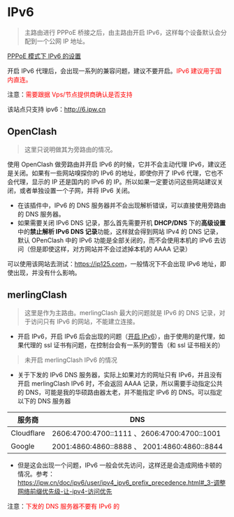 # IPv6

>主路由进行 PPPoE 桥接之后，由主路由开启 IPv6，这样每个设备默认会分配到一个公网 IP 地址。

[PPPoE 模式下 IPv6 的设置](./Ipv6/IPv6.png)

开启 IPv6 代理后，会出现一系列的兼容问题，建议不要开启。<sapn style="color:red">IPv6 建议用于国内直连。</sapn>

注意：<span style="color:red">需要跟据 Vps/节点提供商确认是否支持</span>

该站点只支持 ipv6：<http://6.ipw.cn>

## OpenClash

> 这里只说明做其为旁路由的情况。

使用 OpenClash 做旁路由并开启 IPv6 的时候，它并不会主动代理 IPv6，建议还是关闭。如果有一些网站嗅探你的 IPv6 的地址，即使你开了 IPv6 代理，它也不会代理，显示的 IP 还是国内的 IPv6 的 IP。所以如果一定要访问这些网站建议关闭，或者单独设置一个子网，并将 IPv6 关闭。

* 在该插件中，IPv6 的 DNS 服务器并不会出现解析错误，可以直接使用旁路由的 DNS 服务器。
* 如果需要关闭 IPv6 DNS 记录，那么首先需要开机 **DHCP/DNS** 下的**高级设置**中的**禁止解析 IPv6 DNS 记录**功能，这样就会得到网站 IPv4 的 DNS 记录，默认 OPenClash 中的 IPv6 功能是全部关闭的，而不会使用本机的 IPv6 去访问（但是即使这样，对方网站并不会过滤掉本机的 AAAA 记录）

可以使用该网站去测试：<https://ip125.com>，一般情况下不会出现 IPv6 地址，即使出现，并没有什么影响。

## merlingClash

> 这里是作为主路由。merlingClash 最大的问题就是 IPv6 的 DNS 记录，对于访问只有 IPv6 的网站，不能建立连接。

* 开启 IPv6，开启 IPv6 后会出现的问题（[开启 IPv6](https://mcreadme.gitbook.io/mc/Advanced/udp)），由于使用的是代理，如果代理的 ssl 证书有问题，在控制台会有一系列的警告（和 ssl 证书相关的）

> 未开启 merlingClash IPv6 的情况

* 关于下发的 IPv6 DNS 服务器，<span color="red">实际上如果对方的网址只有 IPv6，并且没有开启 merlingClash IPv6 时，不会返回 AAAA 记录，</span>所以需要手动指定公共的 DNS，可能是我的华硕路由器太老，并不能指定 IPv6 的 DNS。可以指定以下的 DNS 服务器

| 服务商     | DNS                                          |
| ---------- | -------------------------------------------- |
| Cloudflare | 2606:4700:4700::1111 、2606:4700:4700::1001  |
| Google     | 2001:4860:4860::8888 、 2001:4860:4860::8844 |

* 但是这会出现一个问题，IPv6 一般会优先访问，这样还是会造成网络卡顿的情况。参考：<https://ipw.cn/doc/ipv6/user/ipv4_ipv6_prefix_precedence.html#_3-调整网络前缀优先级-让-ipv4-访问优先>

注意：<sapn style="color:red">下发的 DNS 服务器不要有 IPv6 的</sapn>
